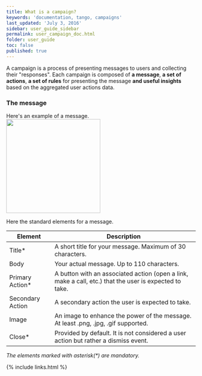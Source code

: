 ```yaml
---
title: What is a campaign?
keywords: 'documentation, tango, campaigns'
last_updated: 'July 3, 2016'
sidebar: user_guide_sidebar
permalink: user_campaign_doc.html
folder: user_guide
toc: false
published: true
---
```


A campaign is a process of presenting messages to users and collecting their "responses". Each campaign is composed of **a message**, **a set of actions**, **a set of rules** for presenting the message **and useful insights** based on the aggregated user actions data.

### The message


<div class="row">
<div class="col-md-8">
Here's an example of a message.
</div>
<div class="col-md-4">
<img src="https://raw.githubusercontent.com/tangotargeting/tango-documentation/master/Hogwarts%20Express%20Sale%20Pop%20Up.png" style="width:250px"/>
</div>
</div>

Here the standard elements for a message.


| Element          | Description |
|------------------|-------------|
| Title*           | A short title for your message. Maximum of 30 characters.                                              |
| Body             | Your actual message. Up to 110 characters.                                                             |
| Primary Action*  | A button with an associated action (open a link, make a call, etc.) that the user is expected to take. |
| Secondary Action | A secondary action the user is expected to take.                                                       |
| Image            | An image to enhance the power of the message. At least .png, .jpg, .gif supported.                     |
| Close*           | Provided by default. It is not considered a user action but rather a dismiss event.                    |

_The elements marked with asterisk(*) are mandatory._

{% include links.html %}
